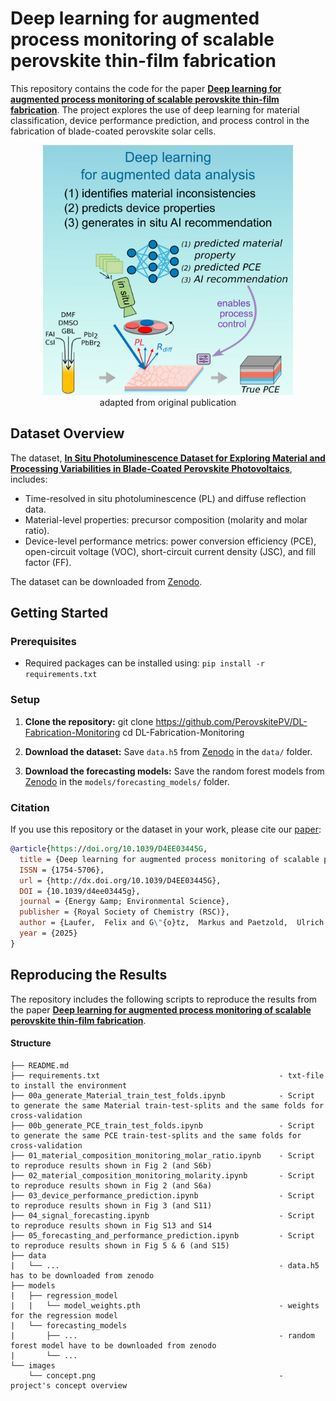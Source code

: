 # Deep learning for augmented process monitoring of scalable perovskite thin-film fabrication

This repository contains the code for the paper **[Deep learning for augmented process monitoring of scalable perovskite thin-film fabrication](https://doi.org/10.1039/D4EE03445G)**. The project explores the use of deep learning for material classification, device performance prediction, and process control in the fabrication of blade-coated perovskite solar cells.


<p align="center">
    <img src="images/concept.png", height="400">
    <br>
    adapted from original publication
</p>


## Dataset Overview

The dataset, **[In Situ Photoluminescence Dataset for Exploring Material and Processing Variabilities in Blade-Coated Perovskite Photovoltaics](https://doi.org/10.5281/zenodo.14609789)**, includes:
- Time-resolved in situ photoluminescence (PL) and diffuse reflection data.
- Material-level properties: precursor composition (molarity and molar ratio).
- Device-level performance metrics: power conversion efficiency (PCE), open-circuit voltage (VOC), short-circuit current density (JSC), and fill factor (FF).

The dataset can be downloaded from [Zenodo](https://doi.org/10.5281/zenodo.14609789).

## Getting Started

### Prerequisites
- Required packages can be installed using:
`
pip install -r requirements.txt
`


### Setup
1. **Clone the repository:**
git clone https://github.com/PerovskitePV/DL-Fabrication-Monitoring cd DL-Fabrication-Monitoring

2. **Download the dataset:**
Save `data.h5` from [Zenodo](https://doi.org/10.5281/zenodo.14609789) in the `data/` folder.
3. **Download the forecasting models:**
Save the random forest models from [Zenodo](https://doi.org/10.5281/zenodo.14609789) in the `models/forecasting_models/` folder.

### Citation
If you use this repository or the dataset in your work, please cite our [paper](https://doi.org/10.1039/D4EE03445G):

```bibtex
@article{https://doi.org/10.1039/D4EE03445G,
  title = {Deep learning for augmented process monitoring of scalable perovskite thin-film fabrication},
  ISSN = {1754-5706},
  url = {http://dx.doi.org/10.1039/D4EE03445G},
  DOI = {10.1039/d4ee03445g},
  journal = {Energy &amp; Environmental Science},
  publisher = {Royal Society of Chemistry (RSC)},
  author = {Laufer,  Felix and G\"{o}tz,  Markus and Paetzold,  Ulrich Wilhelm},
  year = {2025}
}
```

## Reproducing the Results
The repository includes the following scripts to reproduce the results from the paper **[Deep learning for augmented process monitoring of scalable perovskite thin-film fabrication](https://doi.org/10.1039/D4EE03445G)**. 





#### Structure
```
├── README.md                                                           
├── requirements.txt                                        - txt-file to install the environment
├── 00a_generate_Material_train_test_folds.ipynb            - Script to generate the same Material train-test-splits and the same folds for cross-validation
├── 00b_generate_PCE_train_test_folds.ipynb                 - Script to generate the same PCE train-test-splits and the same folds for cross-validation
├── 01_material_composition_monitoring_molar_ratio.ipynb    - Script to reproduce results shown in Fig 2 (and S6b)
├── 02_material_composition_monitoring_molarity.ipynb       - Script to reproduce results shown in Fig 2 (and S6a)
├── 03_device_performance_prediction.ipynb                  - Script to reproduce results shown in Fig 3 (and S11)
├── 04_signal_forecasting.ipynb                             - Script to reproduce results shown in Fig S13 and S14
├── 05_forecasting_and_performance_prediction.ipynb         - Script to reproduce results shown in Fig 5 & 6 (and S15)
├── data
|   └── ...                                                 - data.h5 has to be downloaded from zenodo
├── models
|   ├── regression_model     
|   |   └── model_weights.pth                               - weights for the regression model
|   └── forecasting_models   
|       ├── ...                                             - random forest model have to be downloaded from zenodo
|       └── ...                                             
└── images
    └── concept.png                                         - project's concept overview  
```





